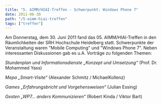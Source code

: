 ```yaml
---
title: "5. AIMM/HIAI-Treffen - Schwerpunkt: Windows Phone 7"
date: 2011-06-30
path: "/5-aimm-hiai-treffen"
tags: ["treffen"]
---
```


Am Donnerstag, dem 30. Juni 2011 fand das 05. AIMM/HIAI-Treffen in den Räumlichkeiten der SRH Hochschule Heidelberg statt. Schwerpunkte der Veranstaltung waren "Mobile Computing" und "Windows Phone 7". Neben interessanten Diskussionen gab es u.A. Vorträge zu folgenden Themen:

_Stundenplan und Informationsdienste „Konzept und Umsetzung“_ (Prof. Dr. Mohammed Yass)

_Mepa „Smart-Visite“_ (Alexander Schmitz / MichaelKollenz)

_Games „Erfahrungsbricht und Vorgehensweisen“_ (Julian Essing)

_Gesten „WP7… anders Kommunizieren“_ (Robert Kinda / Viktor Bart)
